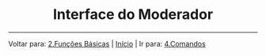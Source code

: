 <h1 align="center">Interface do Moderador</h1>



----
Voltar para: [2.Funções Básicas](/contents/2.Funcoes.md) | [Início](/README.md) | Ir para: [4.Comandos](/contents/4.Comandos.md)